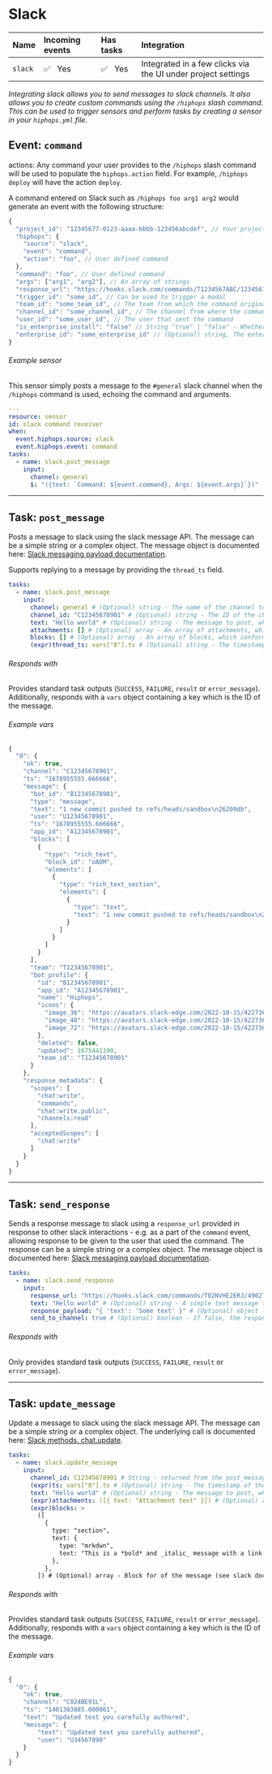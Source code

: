# Slack

|Name|Incoming events|Has tasks|Integration|
|:-------|:-------|:-------|:-------|
|`slack`|:white_check_mark:&nbsp;&nbsp;&nbsp;Yes|:white_check_mark:&nbsp;&nbsp;&nbsp;Yes|Integrated in a few clicks via the UI under project settings|

_Integrating slack allows you to send messages to slack channels. It also allows you to create custom commands using the `/hiphops` slash command. This can be used to trigger sensors and perform tasks by creating a sensor in your `hiphops.yml` file._

## Event: `command`

actions: Any command your user provides to the `/hiphops` slash command will be used to populate the `hiphops.action` field.
For example, `/hiphops deploy` will have the action `deploy`.

A command entered on Slack such as `/hiphops foo arg1 arg2` would generate an event with the following structure:

```js
{
  "project_id": "12345677-0123-aaaa-bbbb-123456abcdef", // Your project's UUID
  "hiphops": {
    "source": "slack",
    "event": "command",
    "action": "foo", // User defined command
  },
  "command": "foo", // User defined command
  "args": ["arg1", "arg2"], // An array of strings
  "response_url": "https://hooks.slack.com/commands/T1234567ABC/12345678912345/T123abcDEF1234567", // A time limited URL to respond to message directly
  "trigger_id": "some_id", // Can be used to trigger a modal
  "team_id": "some_team_id", // The team from which the command originated
  "channel_id": "some_channel_id", // The channel from where the command originated
  "user_id": "some_user_id", // The user that sent the command
  "is_enterprise_install": "false" // String "true" | "false" - Whether the slack instance is an enteprise install
  "enterprise_id": "some_enterprise_id" // (Optional) string, The enterprise ID if set
}
```

###### Example sensor

This sensor simply posts a message to the `#general` slack channel when the `/hiphops` command is used, echoing the command and arguments.

```yaml
---
resource: sensor
id: slack command receiver
when:
  event.hiphops.source: slack
  event.hiphops.event: command
tasks:
  - name: slack.post_message
    input:
      channel: general
      $: "({text: `Command: ${event.command}, Args: ${event.args}`})"
```

---

## Task: `post_message`

Posts a message to slack using the slack message API. The message can be a simple string or a complex object. The message object is documented here: [Slack messaging payload documentation](https://api.slack.com/reference/messaging/payload).

Supports replying to a message by providing the `thread_ts` field.

```yaml
tasks:
  - name: slack.post_message
    input:
      channel: general # (Optional) string - The name of the channel to post to. One of channel and channel_id must be provided
      channel_id: "C12345678901" # (Optional) string - The ID of the channel to post to. One of channel and channel_id must be provided
      text: "Hello world" # (Optional) string - The message to post, which conforms to the slack payload format. One of text, attachments and blocks must be provided
      attachments: [] # (Optional) array - An array of attachments, which conform to the slack payload format. One of text, attachments and blocks must be provided
      blocks: [] # (Optional) array - An array of blocks, which conform to the slack payload format. One of text, attachments and blocks must be provided
      (expr)thread_ts: vars["0"].ts # (Optional) string - The timestamp of the message to reply to. This would come from the previous post_message task
```

###### Responds with

Provides standard task outputs (`SUCCESS`, `FAILURE`, `result` or `error_message`).
Additionally, responds with a `vars` object containing a key which is the ID of the message.

###### Example vars

```js
{
  "0": {
    "ok": true,
    "channel": "C12345678901",
    "ts": "1678955555.666666",
    "message": {
      "bot_id": "B12345678901",
      "type": "message",
      "text": "1 new commit pushed to refs/heads/sandbox\n26209db",
      "user": "U12345678901",
      "ts": "1678955555.666666",
      "app_id": "A12345678901",
      "blocks": [
        {
          "type": "rich_text",
          "block_id": "oADM",
          "elements": [
            {
              "type": "rich_text_section",
              "elements": [
                {
                  "type": "text",
                  "text": "1 new commit pushed to refs/heads/sandbox\n26209db"
                }
              ]
            }
          ]
        }
      ],
      "team": "T12345678901",
      "bot_profile": {
        "id": "B12345678901",
        "app_id": "A12345678901",
        "name": "Hiphops",
        "icons": {
          "image_36": "https://avatars.slack-edge.com/2022-10-15/4227360167490_aa45faf3342d6ce1adf0_36.png",
          "image_48": "https://avatars.slack-edge.com/2022-10-15/4227360167490_aa45faf3342d6ce1adf0_48.png",
          "image_72": "https://avatars.slack-edge.com/2022-10-15/4227360167490_aa45faf3342d6ce1adf0_72.png"
        },
        "deleted": false,
        "updated": 1675441190,
        "team_id": "T12345678901"
      }
    },
    "response_metadata": {
      "scopes": [
        "chat:write",
        "commands",
        "chat:write.public",
        "channels:read"
      ],
      "acceptedScopes": [
        "chat:write"
      ]
    }
  }
}
```


---

## Task: `send_response`

Sends a response message to slack using a `response_url` provided in response to other slack interactions - e.g. as a part of the `command` event, allowing response to be given to the user that used the command. The response can be a simple string or a complex object. The message object is documented here: [Slack messaging payload documentation](https://api.slack.com/reference/messaging/payload).

```yaml
tasks:
  - name: slack.send_response
    input:
      response_url: "https://hooks.slack.com/commands/T02NVHE2ERJ/4902701257719/UNR6kqwSF5fCTH70RxWUe9M9" # String - The slack response URL to post to (will be valid for use 5 times, for 30 minutes from the time you receive it)
      text: "Hello world" # (Optional) string - A simple text message to respond with (if not provided, `response_payload` must be provided)
      response_payload: "{ 'text': 'Some text' }" # (Optional) object - A complex object conforming to the Slack messaging format.
      send_to_channel: true # (Optional) boolean - If false, the response will be sent as an ephemeral response, only visible to the user being responded to. If true, it will be sent to the channel the original message is in. Default: false.
```

###### Responds with

Only provides standard task outputs (`SUCCESS`, `FAILURE`, `result` or `error_message`).


---

## Task: `update_message`

Update a message to slack using the slack message API. The message can be a simple string or a complex object. The underlying call is documented here: [Slack methods, chat.update](https://api.slack.com/methods/chat.update).

```yaml
tasks:
  - name: slack.update_message
    input:
      channel_id: C12345678901 # String - returned from the post_message task and accessed at `vars["0"].channel` where the `"0"` is the ID of the post_message task
      (expr)ts: vars["0"].ts # (Optional) string - The timestamp of the message to update. This would come from the previous post_message or update_message task
      text: "Hello world" # (Optional) string - The message to post, which conforms to the slack payload format
      (expr)attachments: ([{ text: "Attachment text" }]) # (Optional) array - The message to post, which conforms to the slack payload format
      (expr)blocks: >
        ([
          {
            type: "section",
            text: {
              type: "mrkdwn",
              text: "This is a *bold* and _italic_ message with a link: <https://example.com|Example>",
            },
          },
        ]) # (Optional) array - Block for of the message (see slack documentation linked above)
```

###### Responds with

Provides standard task outputs (`SUCCESS`, `FAILURE`, `result` or `error_message`).
Additionally, responds with a `vars` object containing a key which is the ID of the message.

###### Example vars

```js
{
  "0": {
    "ok": true,
    "channel": "C024BE91L",
    "ts": "1401383885.000061",
    "text": "Updated text you carefully authored",
    "message": {
        "text": "Updated text you carefully authored",
        "user": "U34567890"
    }
  }
}
```

